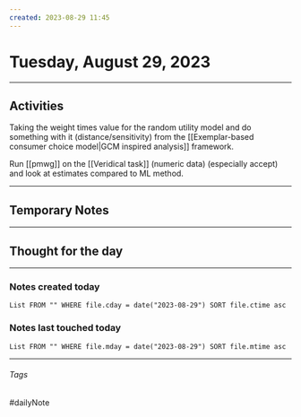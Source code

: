 ```yaml
---
created: 2023-08-29 11:45
---
```


# Tuesday, August 29, 2023

---

## Activities

Taking the weight times value for the random utility model and do something with it (distance/sensitivity) from the [[Exemplar-based consumer choice model|GCM inspired analysis]] framework.

Run [[pmwg]] on the [[Veridical task]] (numeric data) (especially accept) and look at estimates compared to ML method.

---

## Temporary Notes


---

## Thought for the day

---

### Notes created today
```dataview
List FROM "" WHERE file.cday = date("2023-08-29") SORT file.ctime asc
```

### Notes last touched today
```dataview
List FROM "" WHERE file.mday = date("2023-08-29") SORT file.mtime asc
```
---

###### Tags

#dailyNote
